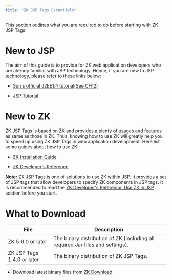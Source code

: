 ```yaml
---
title: "ZK JSP Tags Essentials"
---
```


This section outlines what you are required to do before
starting with ZK JSP Tags.

# New to JSP

The aim of this guide is to provide for ZK web application developers
who are already familiar with JSP technology. Hence, if you are new to
JSP technology, please refer to these links below:

- [Sun's official J2EE1.4 tutorial(See CH12)](http://java.sun.com/j2ee/1.4/docs/tutorial/doc/)


- [JSP Tutorial](http://www.jsptut.com/)

# New to ZK

ZK JSP Tags is based on ZK and provides a plenty of usages and features
as same as those in ZK. Thus, knowing how to use ZK will greatly help
you to speed up using ZK JSP Tags in web application development. Here
list some guides about how to use ZK:

- [ZK Installation Guide](/zk_installation_guide/before_you_start)

<!-- -->

- [ZK Developer's Reference]({{site.baseurl}}/zk_dev_ref/overture/overture)

**Note:** ZK JSP Tags is one of solutions to use ZK within JSP. It
provides a set of JSP tags that allow developers to specify ZK
components in JSP tags. It is recommended to read the [ZK Developer's Reference: Use ZK in JSP]({{site.baseurl}}/zk_dev_ref/integration/jsp)
section before you start.

# What to Download

| **File**                   | **Description**                                                                |
|----------------------------|--------------------------------------------------------------------------------|
| ZK 5.0.0 or later          | The binary distribution of ZK.(including all required Jar files and settings). |
| ZK JSP Tags 1.4.0 or later | The binary distribution of ZK JSP Tags.                                        |

- Download latest binary files from [ZK Download](http://www.zkoss.org/download/)

